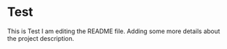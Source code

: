 # Test
This is Test
I am editing the README file. Adding some more details about the project description.

